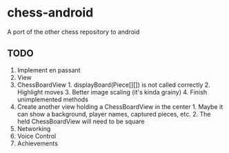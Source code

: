 # chess-android
A port of the other chess repository to android

## TODO
1. Implement en passant
2. View
  1. ChessBoardView
    1. displayBoard(Piece[][]) is not called correctly 
    2. Highlight moves
    3. Better image scaling (it's kinda grainy)
    4. Finish unimplemented methods
  2. Create another view holding a ChessBoardView in the center
    1. Maybe it can show a background, player names, captured pieces, etc.
    2. The held ChessBoardView will need to be square
3. Networking
4. Voice Control
5. Achievements
